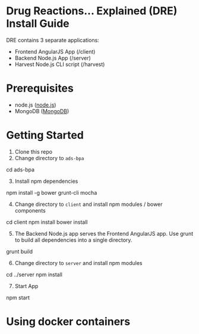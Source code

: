 # Drug Reactions... Explained (DRE) Install Guide

DRE contains 3 separate applications:
* Frontend AngularJS App (/client)
* Backend Node.js App (/server)
* Harvest Node.js CLI script (/harvest)

# Prerequisites
* node.js ([node.js](https://nodejs.org/))
* MongoDB ([MongoDB](https://www.mongodb.org/))

# Getting Started
1. Clone this repo
2. Change directory to `ads-bpa`

  cd ads-bpa

3. Install npm dependencies

  npm install -g bower grunt-cli mocha

4. Change directory to `client` and install npm modules / bower components

  cd client
  npm install
  bower install

5. The Backend Node.js app serves the Frontend AngularJS app.  Use grunt to build all dependencies into a single directory.

  grunt build

6. Change directory to `server` and install npm modules

  cd ../server
  npm install

7. Start App

  npm start

# Using docker containers
